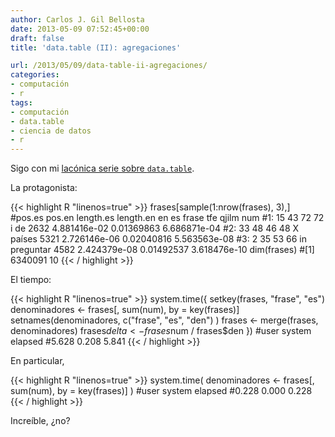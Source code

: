 ```yaml
---
author: Carlos J. Gil Bellosta
date: 2013-05-09 07:52:45+00:00
draft: false
title: 'data.table (II): agregaciones'

url: /2013/05/09/data-table-ii-agregaciones/
categories:
- computación
- r
tags:
- computación
- data.table
- ciencia de datos
- r
---
```


Sigo con mi [lacónica serie sobre `data.table`](http://www.datanalytics.com/blog/2013/05/02/data-table-i-cruces/).

La protagonista:

{{< highlight R "linenos=true" >}}
frases[sample(1:nrow(frases), 3),]
#pos.es pos.en length.es length.en en        es frase          tfe      qjilm          num
#1:     15     43        72        72  i        de  2632 4.881416e-02 0.01369863 6.686871e-04
#2:     33     48        46        48  X    países  5321 2.726146e-06 0.02040816 5.563563e-08
#3:      2     35        53        66 in preguntar  4582 2.424379e-08 0.01492537 3.618476e-10
dim(frases)
#[1] 6340091      10
{{< / highlight >}}

El tiempo:

{{< highlight R "linenos=true" >}}
system.time({
    setkey(frases, "frase", "es")
    denominadores <- frases[, sum(num), by = key(frases)]
    setnames(denominadores, c("frase", "es", "den") )
    frases <- merge(frases, denominadores)
    frases$delta <- frases$num / frases$den
})
#user  system elapsed
#5.628   0.208   5.841
{{< / highlight >}}

En particular,

{{< highlight R "linenos=true" >}}
system.time( denominadores <- frases[, sum(num), by = key(frases)] )
#user  system elapsed
#0.228   0.000   0.228
{{< / highlight >}}

Increíble, ¿no?
